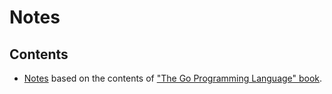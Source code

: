 # Notes

## Contents

- [Notes](golang-notes.md) based on the contents of ["The Go Programming Language" book](https://www.amazon.com/Programming-Language-Addison-Wesley-Professional-Computing/dp/0134190440).
